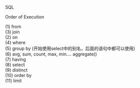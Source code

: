 SQL     
     
Order of Execution     
     
(1) from     
(3) join     
(2) on     
(4) where     
(5) group by (开始使用select中的别名，后面的语句中都可以使用)     
(6) avg, sum, count, max, min.... aggregate()     
(7) having     
(8) select     
(9) distinct     
(10) order by     
(11) limit
